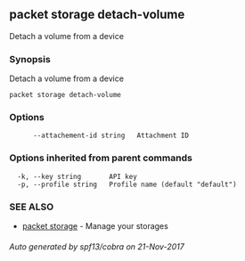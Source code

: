 ## packet storage detach-volume

Detach a volume from a device

### Synopsis


Detach a volume from a device

```
packet storage detach-volume
```

### Options

```
      --attachement-id string   Attachment ID
```

### Options inherited from parent commands

```
  -k, --key string       API key
  -p, --profile string   Profile name (default "default")
```

### SEE ALSO
* [packet storage](packet_storage.md)	 - Manage your storages

###### Auto generated by spf13/cobra on 21-Nov-2017
